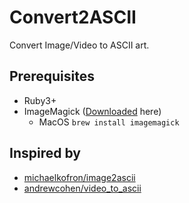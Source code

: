 # Convert2ASCII

Convert Image/Video to ASCII art.


## Prerequisites

* Ruby3+
* ImageMagick ([Downloaded](https://imagemagick.org/script/download.php) here)
  * MacOS `brew install imagemagick`


## Inspired by

* [michaelkofron/image2ascii](https://github.com/michaelkofron/image2ascii)
* [andrewcohen/video_to_ascii](https://github.com/andrewcohen/video_to_ascii)
